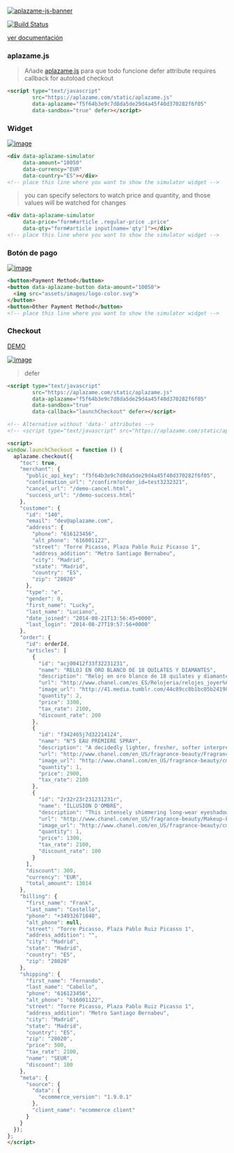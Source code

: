 [![aplazame-js-banner](https://cloud.githubusercontent.com/assets/2305833/18111968/37951520-6f24-11e6-8732-fa73796231ab.png) ](https://aplazame.com "Aplazame")

[![Build Status](http://drone.aplazame.com/api/badges/aplazame/aplazame-js/status.svg)](http://drone.aplazame.com/aplazame/aplazame-js)

[ver documentación](https://aplazame.com/docs/api/)

### aplazame.js

> Añade [aplazame.js](https://aplazame.com/static/aplazame.js) para que todo funcione
> defer attribute requires callback for autoload checkout

``` html
<script type="text/javascript"
        src="https://aplazame.com/static/aplazame.js"
        data-aplazame="f5f64b3e9c7d8da5de29d4a45f40d370282f6f05"
        data-sandbox="true" defer></script>
```


### Widget

[![image](https://cloud.githubusercontent.com/assets/2305833/18114489/c3a44866-6f37-11e6-8a7b-f45f73233fab.png)](https://demo.aplazame.com/)


``` html
<div data-aplazame-simulator
     data-amount="10050"
     data-currency="EUR"
     data-country="ES"></div>
<!-- place this line where you want to show the simulator widget -->
```
> you can specify selectors to watch price and quantity, and those values will be watched for changes

``` html
<div data-aplazame-simulator
     data-price="form#article .regular-price .price"
     data-qty="form#article input[name='qty']"></div>
<!-- place this line where you want to show the simulator widget -->
```

### Botón de pago

[![image](https://cloud.githubusercontent.com/assets/2305833/11635328/4417726a-9d16-11e5-9f8c-91205319aaa5.png)](https://demo.aplazame.com/)

``` html
<button>Payment Method</button>
<button data-aplazame-button data-amount="10050">
  <img src="assets/images/logo-color.svg">
</button>
<button>Other Payment Method</button>
<!-- place this line where you want to show the simulator widget -->
```

### Checkout
[DEMO](https://demo.aplazame.com)

[![image](https://cloud.githubusercontent.com/assets/2305833/11635342/5cd3cc90-9d16-11e5-80b4-4e72824ba4ed.png)](https://demo.aplazame.com/)

> defer

``` html
<script type="text/javascript"
        src="https://aplazame.com/static/aplazame.js"
        data-aplazame="f5f64b3e9c7d8da5de29d4a45f40d370282f6f05"
        data-sandbox="true"
        data-callback="launchCheckout" defer></script>

<!-- Alternative without 'data-' attributes -->
<!-- <script type="text/javascript" src="https://aplazame.com/static/aplazame.js#public_key=f5f64b3e9c7d8da5de29d4a45f40d370282f6f05&sandbox=true&callback=launchCheckout" defer></script> -->

<script>
window.launchCheckout = function () {
  aplazame.checkout({
    "toc": true,
    "merchant": {
      "public_api_key": "f5f64b3e9c7d8da5de29d4a45f40d370282f6f05",
      "confirmation_url": "/confirm?order_id=test3232321",
      "cancel_url": "/demo-cancel.html",
      "success_url": "/demo-success.html"
    },
    "customer": {
      "id": "140",
      "email": "dev@aplazame.com",
      "address": {
        "phone": "616123456",
        "alt_phone": "616001122",
        "street": "Torre Picasso, Plaza Pablo Ruiz Picasso 1",
        "address_addition": "Metro Santiago Bernabeu",
        "city": "Madrid",
        "state": "Madrid",
        "country": "ES",
        "zip": "28020"
      },
      "type": "e",
      "gender": 0,
      "first_name": "Lucky",
      "last_name": "Luciano",
      "date_joined": "2014-08-21T13:56:45+0000",
      "last_login": "2014-08-27T19:57:56+0000"
    },
    "order": {
      "id": orderId,
      "articles": [
        {
          "id": "acj00412f33f32231231",
          "name": "RELOJ EN ORO BLANCO DE 18 QUILATES Y DIAMANTES",
          "description": "Reloj en oro blanco de 18 quilates y diamantes. Pulsera en satén negro. Movimiento de cuarzo de alta precisión.",
          "url": "http://www.chanel.com/es_ES/Relojeria/relojes_joyer%C3%ADa#reloj-en-oro-blanco-de-18-quilates-y-diamantes-J10211",
          "image_url": "http://41.media.tumblr.com/44c89cc8b1bc05b24190286643da7406/tumblr_n3oajaviY71rka780o1_1280.jpg",
          "quantity": 2,
          "price": 3300,
          "tax_rate": 2100,
          "discount_rate": 200
        },
        {
          "id": "f342465j7d32214124",
          "name": "N°5 EAU PREMIERE SPRAY",
          "description": "A decidedly lighter, fresher, softer interpretation of N°5. . . a silky-smooth harmony of notes that reveals the delicate facet of the now and forever fragrance. The modern and airy interpretation of N°5 debuts in the iconic Classic Bottle to instantly elevate the N°5 experience.",
          "url": "http://www.chanel.com/en_US/fragrance-beauty/Fragrance-N%C2%B05-N%C2%B05-88145/sku/138083",
          "image_url": "http://www.chanel.com/en_US/fragrance-beauty/cms2export/Site1Files/P105170/S105340_XLARGE.jpg",
          "quantity": 1,
          "price": 2900,
          "tax_rate": 2100
        },
        {
          "id": "2r32r23r231231231r",
          "name": "ILLUSION D'OMBRE",
          "description": "This intensely shimmering long-wear eyeshadow offers true versatility. An innovative gel texture that is both soft and cushiony allows it to be worn as eyeshadow or eyeliner. Includes a specially designed shadow/liner brush, developed specifically for this unique formula.",
          "url": "http://www.chanel.com/en_US/fragrance-beauty/Makeup-Eyeshadow-ILLUSION-D%27OMBRE-122567",
          "image_url": "http://www.chanel.com/en_US/fragrance-beauty/cms2export/Site1Files/P189810/S189830_XLARGE.jpg",
          "quantity": 1,
          "price": 1300,
          "tax_rate": 2100,
          "discount_rate": 100
        }
      ],
      "discount": 300,
      "currency": "EUR",
      "total_amount": 13014
    },
    "billing": {
      "first_name": "Frank",
      "last_name": "Costello",
      "phone": "+34932671040",
      "alt_phone": null,
      "street": "Torre Picasso, Plaza Pablo Ruiz Picasso 1",
      "address_addition": "",
      "city": "Madrid",
      "state": "Madrid",
      "country": "ES",
      "zip": "28020"
    },
    "shipping": {
      "first_name": "Fernando",
      "last_name": "Cabello",
      "phone": "616123456",
      "alt_phone": "616001122",
      "street": "Torre Picasso, Plaza Pablo Ruiz Picasso 1",
      "address_addition": "Metro Santiago Bernabeu",
      "city": "Madrid",
      "state": "Madrid",
      "country": "ES",
      "zip": "28020",
      "price": 500,
      "tax_rate": 2100,
      "name": "SEUR",
      "discount": 100
    },
    "meta": {
      "source": {
        "data": {
          "ecommerce_version": "1.9.0.1"
        },
        "client_name": "ecommerce client"
      }
    }
  });
};
</script>
```
